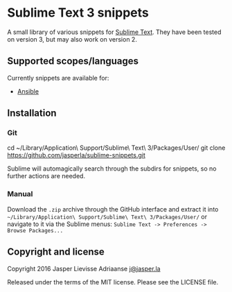# Sublime Text 3 snippets

A small library of various snippets for [Sublime Text](http://www.sublimetext.com).
They have been tested on version 3, but may also work on version 2.

## Supported scopes/languages

Currently snippets are available for:

- [Ansible](https://www.ansible.com)

## Installation

### Git

  cd ~/Library/Application\ Support/Sublime\ Text\ 3/Packages/User/
  git clone https://github.com/jasperla/sublime-snippets.git

Sublime will automagically search through the subdirs for snippets, so no
further actions are needed.

### Manual

Download the `.zip` archive through the GitHub interface and extract it into
`~/Library/Application\ Support/Sublime\ Text\ 3/Packages/User/` or navigate to
it via the Sublime menus: `Sublime Text -> Preferences -> Browse Packages...`

## Copyright and license

Copyright 2016 Jasper Lievisse Adriaanse <j@jasper.la>

Released under the terms of the MIT license. Please see the LICENSE file.
